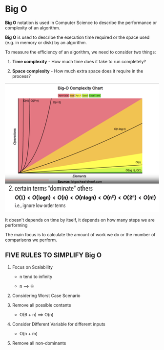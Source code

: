 # Big O

**Big O** notation is used in Computer Science to describe the performance or complexity of an algorithm. 

**Big O** is used to describe the execution time required or the space used (e.g. in memory or disk) by an algorithm.

To measure the efficiency of an algorithm, we need to consider two things:

1. **Time complexity** - How much time does it take to run completely?

2. **Space complexity** - How much extra space does it require in the process?
   
![bigO](../images/bigO_graph.png "bigO")
![bigO](../images/bigO_.png "bigO")

It doesn't depends on time by itself, it depends on how many steps we are performing

The main focus is to calculate the amount of work we do or the mumber of comparisons we perform.

## FIVE RULES TO SIMPLIFY Big O

1. Focus on Scalability

	* n tend to infinity

	* n --> ♾️
	
2. Considering Worst Case Scenario

3. Remove all possible contants
	* O(6 + n) ==> O(n) 

4. Consider Different Variable for different inputs
	* O(n + m)

5. Remove all non-dominants